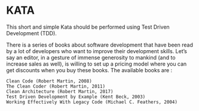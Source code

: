 # KATA
This short and simple Kata should be performed using Test Driven Development (TDD).

There is a series of books about software development that have been read by a lot of developers who want to improve their development skills. Let’s say an editor, in a gesture of immense generosity to mankind (and to increase sales as well), is willing to set up a pricing model where you can get discounts when you buy these books. The available books are :

    Clean Code (Robert Martin, 2008)
    The Clean Coder (Robert Martin, 2011)
    Clean Architecture (Robert Martin, 2017)
    Test Driven Development by Example (Kent Beck, 2003)
    Working Effectively With Legacy Code (Michael C. Feathers, 2004)
